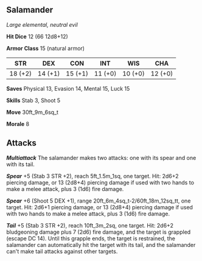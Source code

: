 ## Salamander

*Large elemental, neutral evil*

**Hit Dice** 12 (66 12d8+12)

**Armor Class** 15 (natural armor)

| STR     | DEX     | CON     | INT     | WIS     | CHA     |
|---------|---------|---------|---------|---------|---------|
| 18 (+2) | 14 (+1) | 15 (+1) | 11 (+0) | 10 (+0) | 12 (+0) |

**Saves** Physical 13, Evasion 14, Mental 15, Luck 15

**Skills** Stab 3, Shoot 5

**Move** 30ft\_9m\_6sq\_t

**Morale** 8

## Attacks

***Multiattack*** The salamander makes two attacks: one with its spear and one with its tail.

***Spear*** +5 (Stab 3 STR +2), reach 5ft\_1.5m\_1sq, one target. Hit: 2d6+2 piercing damage, or 13 (2d8+4) piercing damage if used with two hands to make a melee attack, plus 3 (1d6) fire damage.

***Spear*** +6 (Shoot 5 DEX +1), range 20ft\_6m\_4sq\_t-2/60ft\_18m\_12sq\_tt, one target. Hit: 2d6+1 piercing damage, or 13 (2d8+4) piercing damage if used with two hands to make a melee attack, plus 3 (1d6) fire damage.

***Tail*** +5 (Stab 3 STR +2), reach 10ft\_3m\_2sq, one target. Hit: 2d6+2 bludgeoning damage plus 7 (2d6) fire damage, and the target is grappled (escape DC 14). Until this grapple ends, the target is restrained, the salamander can automatically hit the target with its tail, and the salamander can't make tail attacks against other targets.

